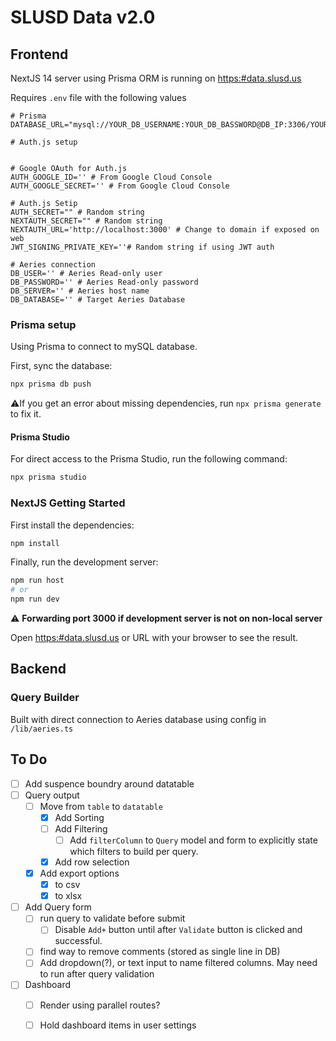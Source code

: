 # SLUSD Data v2.0

## Frontend

NextJS 14 server using Prisma ORM is running on [https:#data.slusd.us](https:#data.slusd.us)

Requires `.env` file with the following values

```.env
# Prisma
DATABASE_URL="mysql://YOUR_DB_USERNAME:YOUR_DB_BASSWORD@DB_IP:3306/YOUR_DATABASE_SCHEMA_NAME"

# Auth.js setup


# Google OAuth for Auth.js
AUTH_GOOGLE_ID='' # From Google Cloud Console
AUTH_GOOGLE_SECRET='' # From Google Cloud Console

# Auth.js Setip
AUTH_SECRET="" # Random string
NEXTAUTH_SECRET="" # Random string
NEXTAUTH_URL='http://localhost:3000' # Change to domain if exposed on web
JWT_SIGNING_PRIVATE_KEY=''# Random string if using JWT auth

# Aeries connection
DB_USER='' # Aeries Read-only user
DB_PASSWORD='' # Aeries Read-only password
DB_SERVER='' # Aeries host name
DB_DATABASE='' # Target Aeries Database

```

### Prisma  setup

Using Prisma to connect to mySQL database.

First, sync the database:

```bash
npx prisma db push

```

:warning:If you get an error about missing dependencies, run `npx prisma generate` to fix it.

#### Prisma Studio

For direct access to the Prisma Studio, run the following command:

```bash
npx prisma studio
```

### NextJS Getting Started

First install the dependencies:

```bash
npm install
```

Finally, run the development server:

```bash
npm run host
# or
npm run dev
```

:warning: **Forwarding port 3000 if development server is not on non-local server**

Open [https:#data.slusd.us](https:#data.slusd.us) or URL with your browser to see the result.

## Backend

### Query Builder

Built with direct connection to Aeries database using config in `/lib/aeries.ts`

## To Do

- [ ] Add suspence boundry around datatable
- [ ] Query output
  - [ ] Move from `table` to `datatable`
    - [x] Add Sorting
    - [ ] Add Filtering
      - [ ] Add `filterColumn` to `Query` model and form to explicitly state which filters to build per query.
    - [x] Add row selection
  - [x] Add export options
    - [x] to csv
    - [x] to xlsx
- [ ] Add Query form
  - [ ] run query to validate before submit
    - [ ] Disable `Add+` button until after `Validate` button is clicked and successful.
  - [ ] find way to remove comments (stored as single line in DB)
  - [ ] Add dropdown(?), or text input to name filtered columns. May need to run after query validation
- [ ] Dashboard
  - [ ] Render using parallel routes?
  - [ ] Hold dashboard items in user settings


